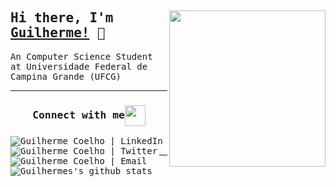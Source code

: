 <div>
<samp>
<img align="right" src="https://raw.githubusercontent.com/JGuilhermeCoelho/JGuilhermeCoelho/master/assets/JGuilherme_octocat.png" width="250" />

## Hi there, I'm [Guilherme!](https://jguilhermecoelho.github.io) :wave:

An Computer Science Student at Universidade Federal de Campina Grande (UFCG)

<hr>

<div align="center">
  <h3 align="center">Connect with me<img align="center" src="https://github.com/rajput2107/rajput2107/blob/master/Assets/Handshake.gif" height="33px" /></h3>

<a href="https://www.linkedin.com/in/j-guilherme-coelho/">
<img
  align="left"
  alt="Guilherme Coelho | LinkedIn"
  src="https://img.shields.io/badge/jguilhermecoelho-blue?style=flat&logo=Linkedin&logoColor=white&link=https://www.linkedin.com/in/j-guilherme-coelho/"/>
</a>

<a href="https://twitter.com/guilhermecoelo">
<img
  align="left"
  alt="Guilherme Coelho | Twitter"
  src="https://img.shields.io/badge/-@guilhermecoelo-1ca0f1?style=flat&labelColor=1ca0f1&logo=twitter&logoColor=white&link=https://twitter.com/guilhermecoelo"/>
</a>

<a href="mailto:joseguilhermecoelhooliveira@gmail.com">
<img
  align="left"
  alt="Guilherme Coelho | Email"
  src="https://img.shields.io/badge/-joseguilhermecoelhooliveira-c14438?style=flat&logo=Gmail&logoColor=white&link=mailto:joseguilhermecoelhooliveira@gmail.com"/>
</a>
</div>
<br>
<hr>

![Guilhermes's github stats](https://github-readme-stats.vercel.app/api?username=jguilhermecoelho&show_icons=true)

</div>
